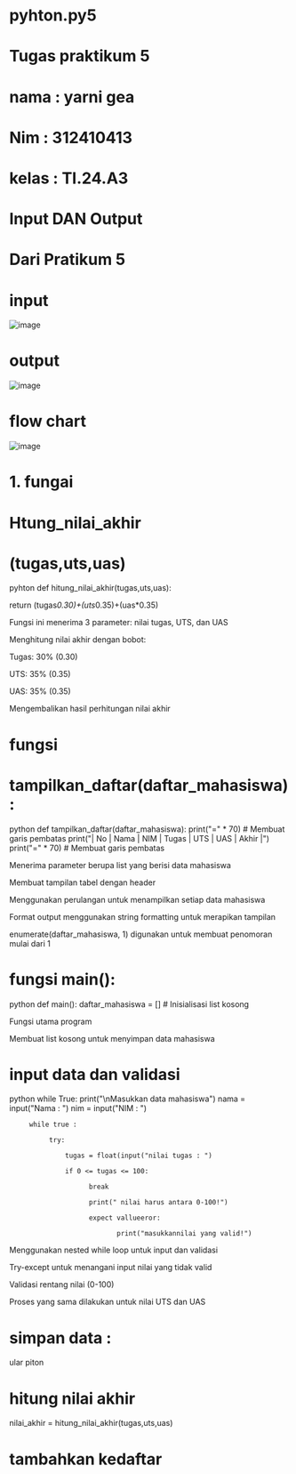 # pyhton.py5

# Tugas praktikum 5

# nama : yarni gea

# Nim : 312410413

# kelas : TI.24.A3

# Input DAN Output 

# Dari  Pratikum 5

# input

![image](https://github.com/user-attachments/assets/639d7f1b-d720-4a76-ab98-7550f62d4655)

# output 

![image](https://github.com/user-attachments/assets/29e4b668-7b41-42d8-a0aa-86e967c25d7f)

# flow chart 

![image](https://github.com/user-attachments/assets/9aea3db3-070d-4409-9c31-9941e753805a)

# 1. fungai

# Htung_nilai_akhir

# (tugas,uts,uas)

pyhton def hitung_nilai_akhir(tugas,uts,uas):

return (tugas*0.30)+(uts*0.35)+(uas*0.35)

 Fungsi ini menerima 3 parameter: nilai tugas, UTS, dan UAS
 
Menghitung nilai akhir dengan bobot:

Tugas: 30% (0.30)

UTS: 35% (0.35)

UAS: 35% (0.35)

Mengembalikan hasil perhitungan nilai akhir

# fungsi 

# tampilkan_daftar(daftar_mahasiswa):

python def tampilkan_daftar(daftar_mahasiswa): print("=" * 70) # Membuat garis pembatas print("| No | Nama | NIM | Tugas | UTS | UAS | Akhir |") print("=" * 70) # Membuat garis pembatas


Menerima parameter berupa list yang berisi data mahasiswa

Membuat tampilan tabel dengan header

Menggunakan perulangan untuk menampilkan setiap data mahasiswa

Format output menggunakan string formatting untuk merapikan tampilan

enumerate(daftar_mahasiswa, 1) digunakan untuk membuat penomoran mulai dari 1

# fungsi main():

python def main(): daftar_mahasiswa = [] # Inisialisasi list kosong

Fungsi utama program

Membuat list kosong untuk menyimpan data mahasiswa

# input data dan validasi

python while True: print("\nMasukkan data mahasiswa") nama = input("Nama : ") nim = input("NIM : ")

         while true :

              try: 

                  tugas = float(input("nilai tugas : ")

                  if 0 <= tugas <= 100: 

                        break 

                        print(" nilai harus antara 0-100!")

                        expect vallueeror:

                               print("masukkannilai yang valid!")

Menggunakan nested while loop untuk input dan validasi

Try-except untuk menangani input nilai yang tidak valid

Validasi rentang nilai (0-100)

Proses yang sama dilakukan untuk nilai UTS dan UAS

# simpan data :

ular piton

# hitung nilai akhir

nilai_akhir = hitung_nilai_akhir(tugas,uts,uas)

# tambahkan kedaftar





